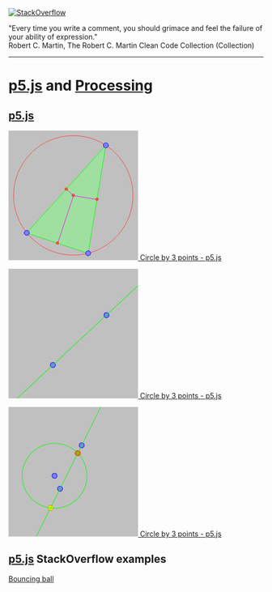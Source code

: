 [![StackOverflow](https://stackexchange.com/users/flair/7322082.png)](https://stackoverflow.com/users/5577765/rabbid76?tab=profile)

"Every time you write a comment, you should grimace and feel the failure of your ability of expression."  
Robert C. Martin, The Robert C. Martin Clean Code Collection (Collection)

---

# [p5.js](https://p5js.org/) and [Processing](https://processing.org/)

## [p5.js](https://p5js.org/)

[![](../processing/p5js/image/circle_3_points.png) Circle by 3 points - p5.js](https://rabbid76.github.io/graphics-snippets/processing/p5js/p5js_circle_3_points.html)

[![](../processing/p5js/image/endless_line.png) Circle by 3 points - p5.js](https://rabbid76.github.io/graphics-snippets/processing/p5js/p5js_endless_line.html)

[![](../processing/p5js/image/circle_line_intersection.png) Circle by 3 points - p5.js](https://rabbid76.github.io/graphics-snippets/processing/p5js/p5js_circle_line_intersection.html)

## [p5.js](https://p5js.org/) StackOverflow examples

[Bouncing ball](https://rabbid76.github.io/graphics-snippets/processing/p5_js_stackoverflow/p5js_so_bounceing_ball_1.html)